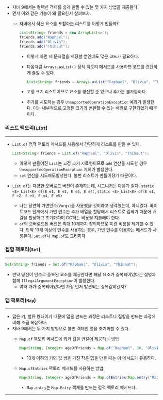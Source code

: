 - 자바 9에서는 컬렉션 객체를 쉽게 만들 수 있는 몇 가지 방법을 제공한다.
- 먼저 이와 같은 기능이 왜 필요한지 살펴보자.
    - 자바에서 적은 요소를 포함하는 리스트를 어떻게 만들까?

        ```java
        List<String> friends = new ArrayList<>();
        friends.add("Raphael");
        friends.add("Olivia");
        friends.add("Thibaut");
        ```

        - 이렇게 하면 세 문자열을 저장할 뿐인데도 많은 코드가 필요하다.
        - 다음처럼 `Arrays.asList()` 정적 팩토리 메서드를 사용하면 코드를 간단하게 줄일 수 있다.

            ```java
            List<String> friends = Arrays.asList("Raphael", "Olivia", "Thibaut");
            ```

        - 고정 크기 리스트이므로 요소를 갱신할 순 있으나 추가는 불가능하다.
        - 추가를 시도하는 경우 `UnsupportedOperationException` 예외가 발생한다. 이는 내부적으로 고정된 크기의 변환할 수 있는 배열로 구현되었기 때문이다.



### 리스트 팩토리(`List`)

---

- `List.of` 정적 팩토리 메서드를 사용해서 간단하게 리스트를 만들 수 있다.

    ```java
    List<String> friends = List.of("Raphael", "Olivia", "Thibaut");
    ```

    - 이렇게 만들어진 `List`는 고정 크기 자료형이므로 `add` 연산을 시도할 경우 `UnsupportedOperationException` 예외가 발생한다.
    - `set` 연산을 시도해도발생한다. 불변 리스트가 만들어졌기 때문이다.
- `List.of`는 다양한 오버로드 버전이 존재하는데, 시그니처는 다음과 같다. `static <E> List<E> of(E e1, E e2, E e3, E e4)`, `static <E> List<E> of(E e1, E e2, E e3, E e4, E e5)`
    - 나는 당연히 가변인수(`Vargs`)를 사용했을 것이라고 생각했는데, 아니었다. 바이트코드 단계에서 가변 인수는 추가 배열을 할당해서 리스트로 감싸기 때문에 배열을 할당하고 초기화하며 GC하는 비용을 지불해야 한다.
    - `of`의 오버로드된 버전은 최대 10개까지 정의하므로 이런 비용을 제거할 수 있다. 만약 10개 이상의 인수를 사용하는 경우, 가변 인수를 이용하는 메서드가 사용된다. `Set.of`나 `Map.of`도 그러하다

### 집합 팩토리(`Set`)

---

```java
Set<String> friends = Set.of("Raphael", "Olivia", "Thibaut");
```

- 만약 당신이 인수로 중복된 요소를 제공한다면 해당 요소가 중복되어있다는 설명과 함께 `IllegalArgumentException`이 발생한다.
    - 여러 개가 중복되어있다면 가장 먼저 발견되는 중복값이겠지?

### 맵 팩토리(`Map`)

---

- 맵은 키, 밸류 형태이기 때문에 맵을 만드는 과정은 리스트나 집합을 만드는 과정에 비해 조금 복잡하다.
- 자바 9에서는 두 가지 방법으로 불변 객체인 맵을 초기화할 수 있다.
    - `Map.of` 팩토리 메서드에 키와 값을 번갈아 제공하는 방법

        ```java
        Map<String, Integer> ageOfFriends = Map.of("Raphael", 30, "Olivia", 25, "Thibaut", 26);
        ```

        - 10개 이하의 키와 값 쌍을 가진 작은 맵을 만들 때는 이 메서드가 유용하다.
    - `Map.ofEntries` 팩토리 메서드를 사용하는 방법

        ```java
        Map<String, Integer> ageOfFriends = Map.ofEntries(Map.entry("Raphael", 30), Map.entry("Olivia", 25), Map.entry("Thibaut", 26));
        ```

        - `Map.entry`는 `Map.Entry` 객체를 만드는 정적 팩토리 메서드다.

---
